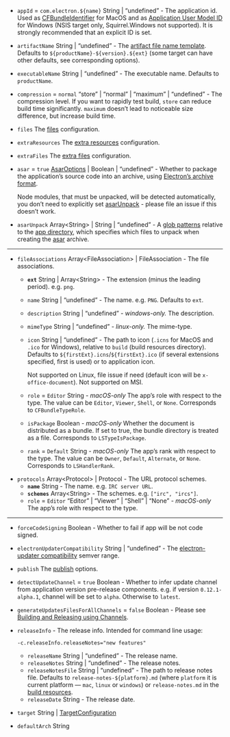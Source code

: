 <ul>
<li>
<p><code id="PlatformSpecificBuildOptions-appId">appId</code> = <code>com.electron.${name}</code> String | “undefined” - The application id. Used as <a href="https://developer.apple.com/library/ios/documentation/General/Reference/InfoPlistKeyReference/Articles/CoreFoundationKeys.html#//apple_ref/doc/uid/20001431-102070">CFBundleIdentifier</a> for MacOS and as <a href="https://msdn.microsoft.com/en-us/library/windows/desktop/dd378459(v=vs.85).aspx">Application User Model ID</a> for Windows (NSIS target only, Squirrel.Windows not supported). It is strongly recommended that an explicit ID is set.</p>
</li>
<li>
<p><code id="PlatformSpecificBuildOptions-artifactName">artifactName</code> String | “undefined” - The <a href="/configuration/configuration#artifact-file-name-template">artifact file name template</a>. Defaults to <code>${productName}-${version}.${ext}</code> (some target can have other defaults, see corresponding options).</p>
</li>
<li>
<p><code id="PlatformSpecificBuildOptions-executableName">executableName</code> String | “undefined” - The executable name. Defaults to <code>productName</code>.</p>
</li>
<li>
<p><code id="PlatformSpecificBuildOptions-compression">compression</code> = <code>normal</code> “store” | “normal” | “maximum” | “undefined” - The compression level. If you want to rapidly test build, <code>store</code> can reduce build time significantly. <code>maximum</code> doesn’t lead to noticeable size difference, but increase build time.</p>
</li>
<li>
<p><code id="PlatformSpecificBuildOptions-files">files</code> The <a href="/configuration/contents#files">files</a> configuration.</p>
</li>
<li>
<p><code id="PlatformSpecificBuildOptions-extraResources">extraResources</code> The <a href="/configuration/contents#extraresources">extra resources</a> configuration.</p>
</li>
<li>
<p><code id="PlatformSpecificBuildOptions-extraFiles">extraFiles</code> The <a href="/configuration/contents#extrafiles">extra files</a> configuration.</p>
</li>
<li>
<p><code id="PlatformSpecificBuildOptions-asar">asar</code> = <code>true</code> <a href="#AsarOptions">AsarOptions</a> | Boolean | “undefined” - Whether to package the application’s source code into an archive, using <a href="http://electron.atom.io/docs/tutorial/application-packaging/">Electron’s archive format</a>.</p>
<p>Node modules, that must be unpacked, will be detected automatically, you don’t need to explicitly set <a href="#configuration-asarUnpack">asarUnpack</a> - please file an issue if this doesn’t work.</p>
</li>
<li>
<p><code id="PlatformSpecificBuildOptions-asarUnpack">asarUnpack</code> Array&lt;String&gt; | String | “undefined” - A <a href="/file-patterns">glob patterns</a> relative to the <a href="#MetadataDirectories-app">app directory</a>, which specifies which files to unpack when creating the <a href="http://electron.atom.io/docs/tutorial/application-packaging/">asar</a> archive.</p>
</li>
</ul>
<hr>
<ul>
<li><code id="PlatformSpecificBuildOptions-fileAssociations">fileAssociations</code> Array&lt;FileAssociation&gt; | FileAssociation<a name="FileAssociation"></a> - The file associations.
<ul>
<li>
<p><strong><code id="FileAssociation-ext">ext</code></strong> String | Array&lt;String&gt; - The extension (minus the leading period). e.g. <code>png</code>.</p>
</li>
<li>
<p><code id="FileAssociation-name">name</code> String | “undefined” - The name. e.g. <code>PNG</code>. Defaults to <code>ext</code>.</p>
</li>
<li>
<p><code id="FileAssociation-description">description</code> String | “undefined” - <em>windows-only.</em> The description.</p>
</li>
<li>
<p><code id="FileAssociation-mimeType">mimeType</code> String | “undefined” - <em>linux-only.</em> The mime-type.</p>
</li>
<li>
<p><code id="FileAssociation-icon">icon</code> String | “undefined” - The path to icon (<code>.icns</code> for MacOS and <code>.ico</code> for Windows), relative to <code>build</code> (build resources directory). Defaults to <code>${firstExt}.icns</code>/<code>${firstExt}.ico</code> (if several extensions specified, first is used) or to application icon.</p>
<p>Not supported on Linux, file issue if need (default icon will be <code>x-office-document</code>). Not supported on MSI.</p>
</li>
<li>
<p><code id="FileAssociation-role">role</code> = <code>Editor</code> String - <em>macOS-only</em> The app’s role with respect to the type. The value can be <code>Editor</code>, <code>Viewer</code>, <code>Shell</code>, or <code>None</code>. Corresponds to <code>CFBundleTypeRole</code>.</p>
</li>
<li>
<p><code id="FileAssociation-isPackage">isPackage</code> Boolean - <em>macOS-only</em> Whether the document is distributed as a bundle. If set to true, the bundle directory is treated as a file. Corresponds to <code>LSTypeIsPackage</code>.</p>
</li>
<li>
<p><code id="FileAssociation-rank">rank</code> = <code>Default</code> String - <em>macOS-only</em> The app’s rank with respect to the type. The value can be <code>Owner</code>, <code>Default</code>, <code>Alternate</code>, or <code>None</code>. Corresponds to <code>LSHandlerRank</code>.</p>
</li>
</ul>
</li>
<li><code id="PlatformSpecificBuildOptions-protocols">protocols</code> Array&lt;Protocol&gt; | Protocol<a name="Protocol"></a> - The URL protocol schemes.
<ul>
<li><strong><code id="Protocol-name">name</code></strong> String - The name. e.g. <code>IRC server URL</code>.</li>
<li><strong><code id="Protocol-schemes">schemes</code></strong> Array&lt;String&gt; - The schemes. e.g. <code>[&quot;irc&quot;, &quot;ircs&quot;]</code>.</li>
<li><code id="Protocol-role">role</code> = <code>Editor</code> “Editor” | “Viewer” | “Shell” | “None” - <em>macOS-only</em> The app’s role with respect to the type.</li>
</ul>
</li>
</ul>
<hr>
<ul>
<li>
<p><code id="PlatformSpecificBuildOptions-forceCodeSigning">forceCodeSigning</code> Boolean - Whether to fail if app will be not code signed.</p>
</li>
<li>
<p><code id="PlatformSpecificBuildOptions-electronUpdaterCompatibility">electronUpdaterCompatibility</code> String | “undefined” - The <a href="/auto-update#compatibility">electron-updater compatibility</a> semver range.</p>
</li>
<li>
<p><code id="PlatformSpecificBuildOptions-publish">publish</code> The <a href="/configuration/publish">publish</a> options.</p>
</li>
<li>
<p><code id="PlatformSpecificBuildOptions-detectUpdateChannel">detectUpdateChannel</code> = <code>true</code> Boolean - Whether to infer update channel from application version pre-release components. e.g. if version <code>0.12.1-alpha.1</code>, channel will be set to <code>alpha</code>. Otherwise to <code>latest</code>.</p>
</li>
<li>
<p><code id="PlatformSpecificBuildOptions-generateUpdatesFilesForAllChannels">generateUpdatesFilesForAllChannels</code> = <code>false</code> Boolean - Please see <a href="https://github.com/electron-userland/electron-builder/issues/1182#issuecomment-324947139">Building and Releasing using Channels</a>.</p>
</li>
<li>
<p><code id="PlatformSpecificBuildOptions-releaseInfo">releaseInfo</code><a name="ReleaseInfo"></a> - The release info. Intended for command line usage:</p>
<p><code>-c.releaseInfo.releaseNotes=&quot;new features&quot;</code></p>
<ul>
<li><code id="ReleaseInfo-releaseName">releaseName</code> String | “undefined” - The release name.</li>
<li><code id="ReleaseInfo-releaseNotes">releaseNotes</code> String | “undefined” - The release notes.</li>
<li><code id="ReleaseInfo-releaseNotesFile">releaseNotesFile</code> String | “undefined” - The path to release notes file. Defaults to <code>release-notes-${platform}.md</code> (where <code>platform</code> it is current platform — <code>mac</code>, <code>linux</code> or <code>windows</code>) or <code>release-notes.md</code> in the <a href="#MetadataDirectories-buildResources">build resources</a>.</li>
<li><code id="ReleaseInfo-releaseDate">releaseDate</code> String - The release date.</li>
</ul>
</li>
<li>
<p><code id="PlatformSpecificBuildOptions-target">target</code> String | <a href="/cli#targetconfiguration">TargetConfiguration</a></p>
</li>
<li>
<p><code id="PlatformSpecificBuildOptions-defaultArch">defaultArch</code> String</p>
</li>
</ul>
